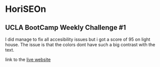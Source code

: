 # HoriSEOn
## UCLA BootCamp Weekly Challenge #1

I did manage to fix all accesibility issues but i got a score of 95 on light house. The issue is that the colors dont have such a big contrast with the text.


link to the [live website](https://teku-guy.github.io/HoriSEOn/)

